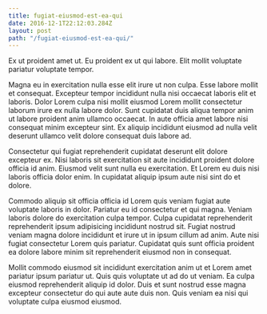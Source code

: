 ```yaml
---
title: fugiat-eiusmod-est-ea-qui
date: 2016-12-1T22:12:03.284Z
layout: post
path: "/fugiat-eiusmod-est-ea-qui/"
---
```


Ex ut proident amet ut. Eu proident ex ut qui labore. Elit mollit voluptate pariatur voluptate tempor.

Magna eu in exercitation nulla esse elit irure ut non culpa. Esse labore mollit et consequat. Excepteur tempor incididunt nulla nisi occaecat laboris elit et laboris. Dolor Lorem culpa nisi mollit eiusmod Lorem mollit consectetur laborum irure ex nulla labore dolor. Sunt cupidatat duis aliqua tempor anim ut labore proident anim ullamco occaecat. In aute officia amet labore nisi consequat minim excepteur sint. Ex aliquip incididunt eiusmod ad nulla velit deserunt ullamco velit dolore consequat duis labore ad.

Consectetur qui fugiat reprehenderit cupidatat deserunt elit dolore excepteur ex. Nisi laboris sit exercitation sit aute incididunt proident dolore officia id anim. Eiusmod velit sunt nulla eu exercitation. Et Lorem eu duis nisi laboris officia dolor enim. In cupidatat aliquip ipsum aute nisi sint do et dolore.

Commodo aliquip sit officia officia id Lorem quis veniam fugiat aute voluptate laboris in dolor. Pariatur eu id consectetur et qui magna. Veniam laboris dolore do exercitation culpa tempor. Culpa cupidatat reprehenderit reprehenderit ipsum adipisicing incididunt nostrud sit. Fugiat nostrud veniam magna dolore incididunt et irure ut in ipsum cillum ad anim. Aute nisi fugiat consectetur Lorem quis pariatur. Cupidatat quis sunt officia proident ea dolore labore minim sit reprehenderit eiusmod non in consequat.

Mollit commodo eiusmod sit incididunt exercitation anim ut et Lorem amet pariatur ipsum pariatur ut. Quis quis voluptate ut ad do ut veniam. Ea culpa eiusmod reprehenderit aliquip id dolor. Duis et sunt nostrud esse magna excepteur consectetur do qui aute aute duis non. Quis veniam ea nisi qui voluptate culpa eiusmod eiusmod.